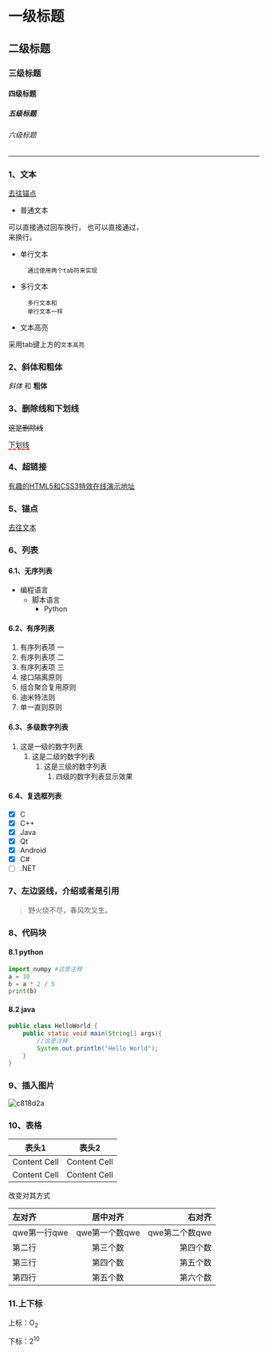# 一级标题

## 二级标题

### 三级标题

#### 四级标题

##### 五级标题

###### 六级标题

***

### 1、文本<a id="wenben"></a>
<a href="#maodian">去往锚点</a>

+ 普通文本

可以直接通过回车换行，
也可以直接通过，<br>来换行。

+ 单行文本

        通过使用两个tab符来实现

+ 多行文本

        多行文本和
        单行文本一样

+ 文本高亮

采用tab键上方的`文本高亮`

### 2、斜体和粗体

*斜体* 和 **粗体**

### 3、删除线和下划线

~~这是删除线~~

<span style="border-bottom:2px dashed red;">下划线</span>

### 4、超链接

[有趣的HTML5和CSS3特效在线演示地址](https://gnipbao.github.io/h5-test/3dtag.html) 

### 5、锚点<a id="maodian"></a>
<a href="#wenben">去往文本</a>

### 6、列表

#### 6.1、无序列表

+ 编程语言
    + 脚本语言
        + Python

#### 6.2、有序列表

1. 有序列表项 一
2. 有序列表项 二
3. 有序列表项 三
1. 接口隔离原则
1. 组合聚合复用原则
1. 迪米特法则
1. 单一直则原则 

#### 6.3、多级数字列表

1. 这是一级的数字列表
    1. 这是二级的数字列表
        1. 这是三级的数字列表
	        1. 四级的数字列表显示效果

#### 6.4、复选框列表

- [x] C
- [x] C++
- [x] Java
- [x] Qt
- [x] Android
- [x] C#
- [ ] .NET

### 7、左边竖线，介绍或者是引用

> 野火烧不尽，春风吹又生。

### 8、代码块

#### 8.1 python

```python
import numpy #这是注释
a = 10
b = a * 2 / 5
print(b)
```

#### 8.2 java

```java
public class HelloWorld {
    public static void main(String[] args){
        //这是注释
        System.out.println("Hello World");
    }
}
```

### 9、插入图片

![c818d2a](https://i.loli.net/2020/10/08/1qVGEpB3t2xHin9.jpg)

### 10、表格

| 表头1        | 表头2        |
| ------------ | ------------ |
| Content Cell | Content Cell |
| Content Cell | Content Cell |

改变对其方式

| 左对齐 | 居中对齐 | 右对齐 |
|:-----|:------:|-----:|
|qwe第一行qwe|qwe第一个数qwe|qwe第二个数qwe|
|第二行|第三个数|第四个数|
|第三行|第四个数|第五个数|
|第四行|第五个数|第六个数|

### 11.上下标

上标：O<sub>2</sub>

下标：2<sup>10</sup>
